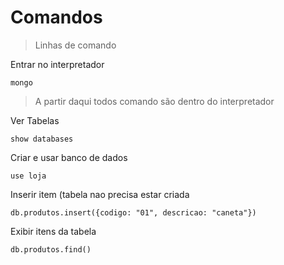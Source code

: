 # Comandos

> Linhas de comando

Entrar no interpretador
```
mongo
```

> A partir daqui todos comando são dentro do interpretador

Ver Tabelas 
```
show databases
```

Criar e usar banco de dados
```
use loja
```

Inserir item (tabela nao precisa estar criada
```
db.produtos.insert({codigo: "01", descricao: "caneta"})
```

Exibir itens da tabela
```
db.produtos.find()
```